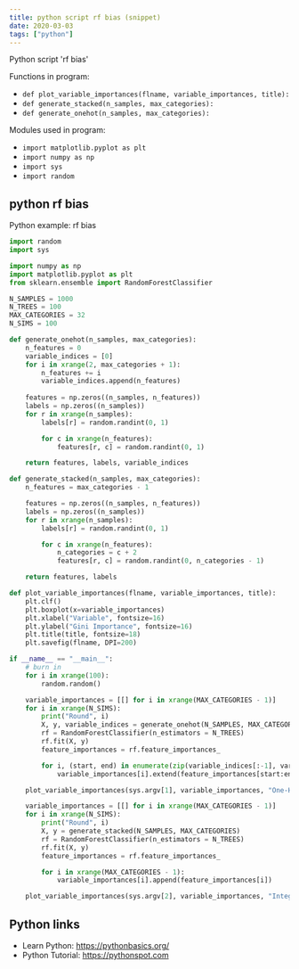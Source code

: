 ```yaml
---
title: python script rf bias (snippet)
date: 2020-03-03
tags: ["python"]
---
```

Python script 'rf bias'

Functions in program: 
* `def plot_variable_importances(flname, variable_importances, title):`
* `def generate_stacked(n_samples, max_categories):`
* `def generate_onehot(n_samples, max_categories):`

Modules used in program: 
* `import matplotlib.pyplot as plt`
* `import numpy as np`
* `import sys`
* `import random`

## python rf bias

Python example: rf bias

```python
import random
import sys

import numpy as np
import matplotlib.pyplot as plt
from sklearn.ensemble import RandomForestClassifier

N_SAMPLES = 1000
N_TREES = 100
MAX_CATEGORIES = 32
N_SIMS = 100

def generate_onehot(n_samples, max_categories):
    n_features = 0
    variable_indices = [0]
    for i in xrange(2, max_categories + 1):
        n_features += i
        variable_indices.append(n_features)
    
    features = np.zeros((n_samples, n_features))
    labels = np.zeros((n_samples))
    for r in xrange(n_samples):
        labels[r] = random.randint(0, 1)

        for c in xrange(n_features):
            features[r, c] = random.randint(0, 1)

    return features, labels, variable_indices

def generate_stacked(n_samples, max_categories):
    n_features = max_categories - 1

    features = np.zeros((n_samples, n_features))
    labels = np.zeros((n_samples))
    for r in xrange(n_samples):
        labels[r] = random.randint(0, 1)

        for c in xrange(n_features):
            n_categories = c + 2
            features[r, c] = random.randint(0, n_categories - 1)

    return features, labels

def plot_variable_importances(flname, variable_importances, title):
    plt.clf()
    plt.boxplot(x=variable_importances)
    plt.xlabel("Variable", fontsize=16)
    plt.ylabel("Gini Importance", fontsize=16)
    plt.title(title, fontsize=18)
    plt.savefig(flname, DPI=200)

if __name__ == "__main__":
    # burn in
    for i in xrange(100):
        random.random()

    variable_importances = [[] for i in xrange(MAX_CATEGORIES - 1)]
    for i in xrange(N_SIMS):
        print("Round", i)
        X, y, variable_indices = generate_onehot(N_SAMPLES, MAX_CATEGORIES)
        rf = RandomForestClassifier(n_estimators = N_TREES)
        rf.fit(X, y)
        feature_importances = rf.feature_importances_

        for i, (start, end) in enumerate(zip(variable_indices[:-1], variable_indices[1:])):
            variable_importances[i].extend(feature_importances[start:end])

    plot_variable_importances(sys.argv[1], variable_importances, "One-Hot Encoded")

    variable_importances = [[] for i in xrange(MAX_CATEGORIES - 1)]
    for i in xrange(N_SIMS):
        print("Round", i)
        X, y = generate_stacked(N_SAMPLES, MAX_CATEGORIES)
        rf = RandomForestClassifier(n_estimators = N_TREES)
        rf.fit(X, y)
        feature_importances = rf.feature_importances_

        for i in xrange(MAX_CATEGORIES - 1):
            variable_importances[i].append(feature_importances[i])

    plot_variable_importances(sys.argv[2], variable_importances, "Integer Encoded")

```

## Python links

- Learn Python: https://pythonbasics.org/
- Python Tutorial: https://pythonspot.com
